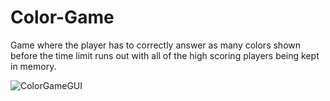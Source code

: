 # Color-Game
Game where the player has to correctly answer as many colors shown before the time limit runs out with all of the high scoring players being kept in memory. 

![ColorGameGUI](https://user-images.githubusercontent.com/124941468/228995574-b7cdc4e4-f6de-4e74-8742-458282c703ca.jpg)
